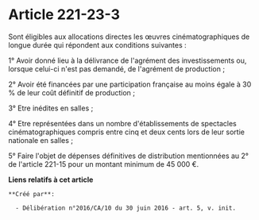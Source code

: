 # Article 221-23-3

Sont éligibles aux allocations directes les œuvres cinématographiques de longue durée qui répondent aux conditions
suivantes :

1° Avoir donné lieu à la délivrance de l'agrément des investissements ou, lorsque celui-ci n'est pas demandé, de l'agrément
de production ;

2° Avoir été financées par une participation française au moins égale à 30 % de leur coût définitif de production ;

3° Etre inédites en salles ;

4° Etre représentées dans un nombre d'établissements de spectacles cinématographiques compris entre cinq et deux cents lors
de leur sortie nationale en salles ;

5° Faire l'objet de dépenses définitives de distribution mentionnées au 2° de l'article 221-15 pour un montant minimum de 45
000 €.

**Liens relatifs à cet article**

	**Créé par**:

	  - Délibération n°2016/CA/10 du 30 juin 2016 - art. 5, v. init.
